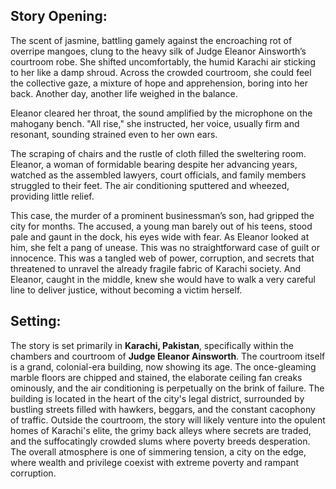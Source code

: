 ## Story Opening:

The scent of jasmine, battling gamely against the encroaching rot of overripe mangoes, clung to the heavy silk of Judge Eleanor Ainsworth’s courtroom robe. She shifted uncomfortably, the humid Karachi air sticking to her like a damp shroud. Across the crowded courtroom, she could feel the collective gaze, a mixture of hope and apprehension, boring into her back. Another day, another life weighed in the balance.

Eleanor cleared her throat, the sound amplified by the microphone on the mahogany bench. "All rise," she instructed, her voice, usually firm and resonant, sounding strained even to her own ears.

The scraping of chairs and the rustle of cloth filled the sweltering room. Eleanor, a woman of formidable bearing despite her advancing years, watched as the assembled lawyers, court officials, and family members struggled to their feet. The air conditioning sputtered and wheezed, providing little relief.

This case, the murder of a prominent businessman’s son, had gripped the city for months. The accused, a young man barely out of his teens, stood pale and gaunt in the dock, his eyes wide with fear. As Eleanor looked at him, she felt a pang of unease. This was no straightforward case of guilt or innocence. This was a tangled web of power, corruption, and secrets that threatened to unravel the already fragile fabric of Karachi society. And Eleanor, caught in the middle, knew she would have to walk a very careful line to deliver justice, without becoming a victim herself.

## Setting:

The story is set primarily in **Karachi, Pakistan**, specifically within the chambers and courtroom of **Judge Eleanor Ainsworth**. The courtroom itself is a grand, colonial-era building, now showing its age. The once-gleaming marble floors are chipped and stained, the elaborate ceiling fan creaks ominously, and the air conditioning is perpetually on the brink of failure. The building is located in the heart of the city's legal district, surrounded by bustling streets filled with hawkers, beggars, and the constant cacophony of traffic. Outside the courtroom, the story will likely venture into the opulent homes of Karachi's elite, the grimy back alleys where secrets are traded, and the suffocatingly crowded slums where poverty breeds desperation. The overall atmosphere is one of simmering tension, a city on the edge, where wealth and privilege coexist with extreme poverty and rampant corruption.

